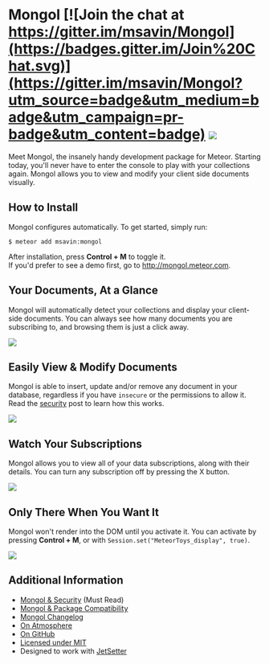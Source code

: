Mongol  [![Join the chat at https://gitter.im/msavin/Mongol](https://badges.gitter.im/Join%20Chat.svg)](https://gitter.im/msavin/Mongol?utm_source=badge&utm_medium=badge&utm_campaign=pr-badge&utm_content=badge) <a href="https://gratipay.com/16f742ef619c/"><img src="https://img.shields.io/gratipay/16f742ef619c.svg"></a>
==================

Meet Mongol, the insanely handy development package for Meteor. Starting today, you'll never have to enter the console to play with your collections again. Mongol allows you to view and modify your client side documents visually.

How to Install
--------------

Mongol configures automatically. To get started, simply run:

	$ meteor add msavin:mongol

After installation, press <strong>Control + M</strong> to toggle it.<br>If you'd prefer to see a demo first, go to http://mongol.meteor.com.

Your Documents, At a Glance
----------------------------
Mongol will automatically detect your collections and display your client-side documents. You can always see how many documents you are subscribing to, and browsing them is just a click away.

<a href="http://mongol.meteor.com"><img src="https://raw.githubusercontent.com/msavin/Mongol/master/documentation/screenshots/1.png"></a>

 
Easily View & Modify Documents
------------------------------
Mongol is able to insert, update and/or remove any document in your database, regardless if you have `insecure` or the permissions to allow it. Read the <a href="https://github.com/msavin/Mongol/blob/master/SECURITY.md">security</a> post to learn how this works. 

<a href="http://mongol.meteor.com"><img src="https://raw.githubusercontent.com/msavin/Mongol/master/documentation/screenshots/2.png"></a>

Watch Your Subscriptions
------------------------
Mongol allows you to view all of your data subscriptions, along with their details. You can turn any subscription off by pressing the X button.

<a href="http://mongol.meteor.com"><img src="https://raw.githubusercontent.com/msavin/Mongol/master/documentation/screenshots/3.png"></a>

Only There When You Want It
---------------------------
Mongol won't render into the DOM until you activate it. You can activate by pressing <strong>Control + M</strong>, or with `Session.set("MeteorToys_display", true)`.

<a href="http://mongol.meteor.com"><img src="https://raw.githubusercontent.com/msavin/Mongol/master/documentation/screenshots/4.png"></a>


Additional Information
----------------------
 - <a href="https://github.com/msavin/Mongol/blob/master/documentation/SECURITY.md">Mongol & Security</a> (Must Read)
 - <a href="https://github.com/msavin/Mongol/blob/master/documentation/COMPATIBILITY.md">Mongol & Package Compatibility</a>
 - <a href="https://github.com/msavin/Mongol/blob/master/documentation/CHANGELOG.md">Mongol Changelog</a>
 - <a href="https://atmospherejs.com/msavin/mongol">On Atmosphere</a>
 - <a href="https://github.com/msavin/Mongol/">On GitHub</a>
 - <a href="https://github.com/msavin/Mongol/blob/master/documentation/LICENSE.md">Licensed under MIT</a>
 - Designed to work with <a href="https://github.com/msavin/JetSetter">JetSetter</a>